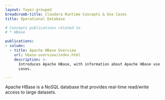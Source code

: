 ```yaml
---
layout: foyer-grouped
breadcrumb-title: Cloudera Runtime Concepts & Use Cases
title: Operational Database

# Concepts publications related to
# * HBase

publications:
- column:
  - title: Apache HBase Overview
    url: hbase-overview/index.html
    description: >-
      Introduces Apache HBase, with information about Apache HBase use
      cases.

---
```

Apache HBase is a NoSQL database that provides real-time read/write
access to large datasets.

